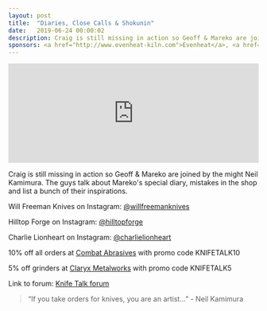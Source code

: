 ```yaml
---
layout: post
title:  "Diaries, Close Calls & Shokunin"
date:   2019-06-24 00:00:02
description: Craig is still missing in action so Geoff & Mareko are joined by the might Neil Kamimura.  
sponsors: <a href="http://www.evenheat-kiln.com">Evenheat</a>, <a href="http://www.combatabrasives.com">Combat Abrasives</a>, <a href="https://newjerseysteelbaron.com">New Jersey Steel Baron</a> and <a href="http://www.claryxmetalworks.com">Claryx Metalworks</a>.
---
```


<iframe height="200px" width="100%" frameborder="no" scrolling="no" seamless src="https://player.simplecast.com/e83117db-8b10-44a9-9a71-1d6a86c9db4c?dark=false"></iframe>

Craig is still missing in action so Geoff & Mareko are joined by the might Neil Kamimura. The guys talk about Mareko's special diary, mistakes in the shop and list a bunch of their inspirations.         

 
  

Will Freeman Knives on Instagram: <a href="https://www.instagram.com/willfreemanknives   "> @willfreemanknives   </a>  

Hilltop Forge on Instagram: <a href="https://www.instagram.com/hilltopforge "> @hilltopforge </a>  

Charlie Lionheart on Instagram: <a href="https://www.instagram.com/charlielionheart "> @charlielionheart </a>



  
10% off all orders at  <a href="http://www.combatabrasives.com">Combat Abrasives</a> with promo code KNIFETALK10 

5% off grinders at <a href="http://www.claryxmetalworks.com">Claryx Metalworks</a> with promo code KNIFETALK5 

   
  

Link to forum: <a href="http://forum.knifetalk.net">Knife Talk forum</a>




 


<blockquote class="largeQuote">“If you take orders for knives, you are an artist…” - Neil Kamimura</blockquote>



